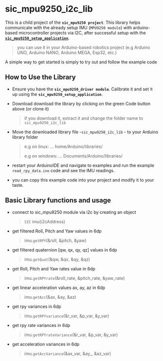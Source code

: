 # sic_mpu9250_i2c_lib
This is a child project of the **`sic_mpu9250 project`**. This library helps communicate with the already setup IMU (`MPU9250 module`) with  arduino-based microcontroller projects via I2C, after successful setup with the [**`sic_mpu9250_setup_application`**](https://github.com/samuko-things-company/sic_mpu9250_setup_application).

> you can use it in your Arduino-based robotics project (e.g Arduino UNO, Arduino NANO, Arduino MEGA, Esp32, etc.)

A simple way to get started is simply to try out and follow the example code


## How to Use the Library
- Ensure you have the **`sic_mpu9250_driver module`**. Calibrate it and set it up using the **`sic_mpu9250_setup_application`**.

- Download download the library by clicking on the green Code button above (or clone it)
  > if you download it, extract it and change the folder name to `sic_mpu9250_i2c_lib`

- Move the downloaded library file -`sic_mpu9250_i2c_lib` - to your Arduino library folder
  > e.g on linux: ... home/Arduino/libraries/
  >
  > e.g on windows: ... Documents/Arduino/libraries/

- restart your ArduinoIDE and navigate to examples and run the example `read_rpy_data.ino` code and see the IMU readings.

- you can copy this example code into your project and modify it to your taste.


## Basic Library functions and usage

- connect to sic_mpu9250 module via i2c by creating an object
  > `SIC` imu(i2cAddress)

- get filtered Roll, Pitch and Yaw values in 6dp
  > imu.`getRPY`(&roll, &pitch, &yaw)

- get filtered quaternion [qw, qx, qy, qz] values in 6dp
  > imu.`getQuat`(&qw, &qx, &qy, &qz)

- get Roll, Pitch and Yaw rates value in 6dp
  > imu.`getRPYrate`(&roll_rate, &pitch_rate, &yaw_rate)

- get linear acceleration values ax, ay, az in 6dp
  > imu.`getAcc`(&ax, &ay, &az)

- get rpy variances in 6dp
  > imu.`getRPYvariance`(&r_var, &p_var, &y_var)

- get rpy rate variances in 6dp
  > imu.`getRPYrateVariance`(&r_var, &p_var, &y_var)

- get acceleration variances in 6dp
  > imu.`getAccVariance`(&ax_var, &ay_, &az_var)
